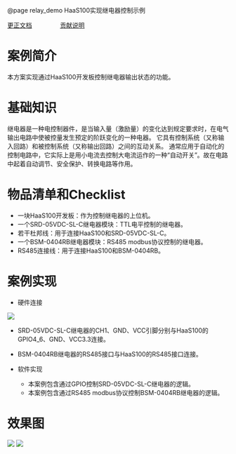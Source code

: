 @page relay_demo HaaS100实现继电器控制示例

[更正文档](https://gitee.com/alios-things/relay_demo/edit/master/README.md) &emsp;&emsp;&emsp;&emsp; [贡献说明](https://g.alicdn.com/alios-things-3.3/doc/contribute_doc.html)

案例简介
====

本方案实现通过HaaS100开发板控制继电器输出状态的功能。

基础知识
====

继电器是一种电控制器件，是当输入量（激励量）的变化达到规定要求时，在电气输出电路中使被控量发生预定的阶跃变化的一种电器。 它具有控制系统（又称输入回路）和被控制系统（又称输出回路）之间的互动关系。 通常应用于自动化的控制电路中，它实际上是用小电流去控制大电流运作的一种“自动开关”。故在电路中起着自动调节、安全保护、转换电路等作用。

物品清单和Checklist
==============

* 一块HaaS100开发板：作为控制继电器的上位机。
* 一个SRD-05VDC-SL-C继电器模块：TTL电平控制的继电器。
* 若干杜邦线：用于连接HaaS100和SRD-05VDC-SL-C。
* 一个BSM-0404RB继电器模块：RS485 modbus协议控制的继电器。
* RS485连接线：用于连接HaaS100和BSM-0404RB。

案例实现
====

* 硬件连接

<img src="https://img.alicdn.com/imgextra/i2/O1CN01DLCjIX1PNj5O6BwDJ_!!6000000001829-0-tps-4096-3072.jpg" style="max-width:800px;" />

* SRD-05VDC-SL-C继电器的CH1、GND、VCC引脚分别与HaaS100的GPIO4_6、GND、VCC3.3连接。
* BSM-0404RB继电器的RS485接口与HaaS100的RS485接口连接。

* 软件实现
  * 本案例包含通过GPIO控制SRD-05VDC-SL-C继电器的逻辑。
  * 本案例包含通过RS485 modbus协议控制BSM-0404RB继电器的逻辑。

效果图
===

<img src="https://img.alicdn.com/imgextra/i4/O1CN01bt0ahl1KLpMjvE5Y8_!!6000000001148-0-tps-1920-1080.jpg" style="max-width:800px;" />

<img src="https://img.alicdn.com/imgextra/i1/O1CN010Ddey81CiiEPwG0vl_!!6000000000115-0-tps-1920-1080.jpg" style="max-width:800px;" />
